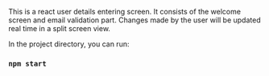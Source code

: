 This is a react user details entering screen. It consists of the welcome screen and email validation part. Changes made by the user will be updated real time in a split screen view. 



In the project directory, you can run:

### `npm start`
